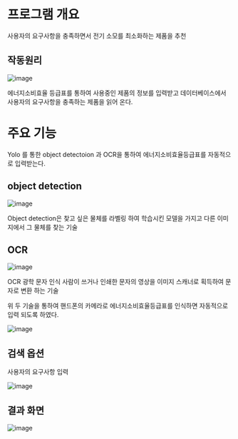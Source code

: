 # 프로그램 개요
사용자의 요구사항을 충족하면서 전기 소모를 최소화하는 제품을 추천




## 작동원리

![image](https://user-images.githubusercontent.com/67899393/109926137-f691f080-7d05-11eb-9211-8e824bbfb8d0.png)

에너지소비효율 등급표를 통하여 사용중인 제품의 정보를 입력받고 데이터베이스에서 사용자의 요구사항을 충족하는 제품을 읽어 온다.





# 주요 기능

Yolo 를 통한 object detectoion 과 OCR을 통하여 에너지소비효율등급표를 자동적으로 입력받는다.





## object detection

![image](https://user-images.githubusercontent.com/67899393/109926488-5b4d4b00-7d06-11eb-8a04-96eb24a2332b.png)


Object detection은 찾고 싶은 물체를 라벨링 하여 학습시킨 모델을 가지고 다른 이미지에서 그 물체를 찾는 기술







## OCR

![image](https://user-images.githubusercontent.com/67899393/109926598-7b7d0a00-7d06-11eb-9d1b-881b2450b36e.png)

OCR 광학 문자 인식 
사람이 쓰거나 인쇄한 문자의 영상을 이미지 스캐너로 획득하여 문자로 변환 하는 기술

위 두 기술을 통하여 핸드폰의 카메라로 에너지소비효율등급표를 인식하면 자동적으로 입력 되도록 하였다.

![image](https://user-images.githubusercontent.com/67899393/109926735-9ea7b980-7d06-11eb-9e1d-b078102b7d28.png)







## 검색 옵션
사용자의 요구사항 입력

![image](https://user-images.githubusercontent.com/67899393/109926875-d0b91b80-7d06-11eb-8af9-e382ec7be65b.png)






## 결과 화면

![image](https://user-images.githubusercontent.com/67899393/109926935-e3335500-7d06-11eb-9d51-99b76f56fd8a.png)
